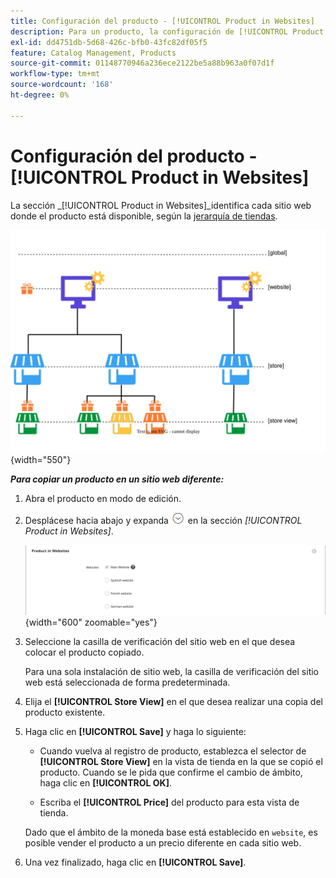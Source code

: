 ```yaml
---
title: Configuración del producto - [!UICONTROL Product in Websites]
description: Para un producto, la configuración de [!UICONTROL Product in Websites] identifica cada sitio web donde el producto está disponible.
exl-id: dd4751db-5d68-426c-bfb0-43fc82df05f5
feature: Catalog Management, Products
source-git-commit: 01148770946a236ece2122be5a88b963a0f07d1f
workflow-type: tm+mt
source-wordcount: '168'
ht-degree: 0%

---
```


# Configuración del producto - [!UICONTROL Product in Websites]

La sección _[!UICONTROL Product in Websites]_identifica cada sitio web donde el producto está disponible, según la [jerarquía de tiendas](../stores-purchase/stores.md).

![Diagrama del ámbito del sitio web del producto](./assets/scope-product-website.svg){width="550"}

**_Para copiar un producto en un sitio web diferente:_**

1. Abra el producto en modo de edición.

1. Desplácese hacia abajo y expanda ![Selector de expansión](../assets/icon-display-expand.png) en la sección _[!UICONTROL Product in Websites]_.

   ![Producto en sitios web](./assets/catalog-product-in-websites-multisite-main-french.png){width="600" zoomable="yes"}

1. Seleccione la casilla de verificación del sitio web en el que desea colocar el producto copiado.

   Para una sola instalación de sitio web, la casilla de verificación del sitio web está seleccionada de forma predeterminada.

1. Elija el **[!UICONTROL Store View]** en el que desea realizar una copia del producto existente.

1. Haga clic en **[!UICONTROL Save]** y haga lo siguiente:

   - Cuando vuelva al registro de producto, establezca el selector de **[!UICONTROL Store View]** en la vista de tienda en la que se copió el producto. Cuando se le pida que confirme el cambio de ámbito, haga clic en **[!UICONTROL OK]**.

   - Escriba el **[!UICONTROL Price]** del producto para esta vista de tienda.

   Dado que el ámbito de la moneda base está establecido en `website`, es posible vender el producto a un precio diferente en cada sitio web.

1. Una vez finalizado, haga clic en **[!UICONTROL Save]**.
